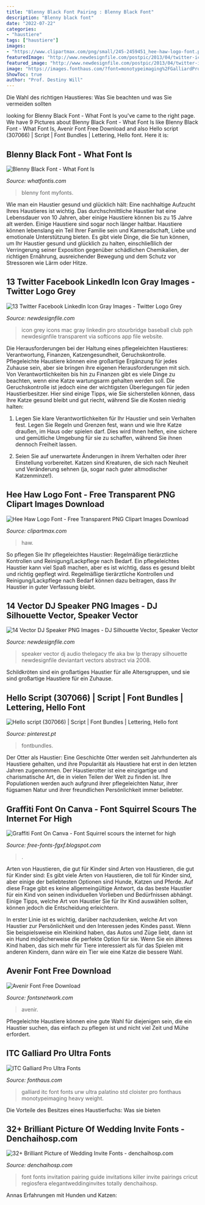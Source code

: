 ```yaml
---
title: "Blenny Black Font Pairing : Blenny Black Font"
description: "Blenny black font"
date: "2022-07-22"
categories:
- "haustiere"
tags: ["haustiere"]
images:
- "https://www.clipartmax.com/png/small/245-2459451_hee-haw-logo-font.png"
featuredImage: "http://www.newdesignfile.com/postpic/2013/04/twitter-icon-grey_278805.png"
featured_image: "http://www.newdesignfile.com/postpic/2013/04/twitter-icon-grey_278805.png"
image: "https://images.fonthaus.com/?font=monotypeimaging%2FGalliardPro-Ultra.otf&amp;mode=detail&amp;width=1080"
ShowToc: true
author: "Prof. Destiny Will"
---
```



Die Wahl des richtigen Haustieres: Was Sie beachten und was Sie vermeiden sollten

	

		
looking for Blenny Black Font - What Font Is you've came to the right page. We have 9 Pictures about Blenny Black Font - What Font Is like Blenny Black Font - What Font Is, Avenir Font Free Download and also Hello script (307066) | Script | Font Bundles | Lettering, Hello font. Here it is:
		
    
## Blenny Black Font - What Font Is

<img loading=lazy src="https://d1ly52g9wjvbd2.cloudfront.net/img16/B/L/NMY_Blenny-BlackA.png" onerror="this.onerror=null;this.src='https://tse1.mm.bing.net/th?id=OIP.3YKW_eBN8N7_S30dUSqLvAHaA0&amp;pid=15.1';" alt="Blenny Black Font - What Font Is">

_Source: whatfontis.com_

>blenny font myfonts. 

	

Wie man ein Haustier gesund und glücklich hält: Eine nachhaltige Aufzucht Ihres Haustieres ist wichtig.
Das durchschnittliche Haustier hat eine Lebensdauer von 10 Jahren, aber einige Haustiere können bis zu 15 Jahre alt werden. Einige Haustiere sind sogar noch länger haltbar. Haustiere können lebenslang ein Teil Ihrer Familie sein und Kameradschaft, Liebe und emotionale Unterstützung bieten. Es gibt viele Dinge, die Sie tun können, um Ihr Haustier gesund und glücklich zu halten, einschließlich der Verringerung seiner Exposition gegenüber schädlichen Chemikalien, der richtigen Ernährung, ausreichender Bewegung und dem Schutz vor Stressoren wie Lärm oder Hitze.

    
## 13 Twitter Facebook LinkedIn Icon Gray Images - Twitter Logo Grey

<img loading=lazy src="http://www.newdesignfile.com/postpic/2013/04/twitter-icon-grey_278805.png" onerror="this.onerror=null;this.src='https://tse4.mm.bing.net/th?id=OIP.h4mJrzlJMHHU-USLhAFpXAHaHa&amp;pid=15.1';" alt="13 Twitter Facebook LinkedIn Icon Gray Images - Twitter Logo Grey">

_Source: newdesignfile.com_

>icon grey icons mac gray linkedin pro stourbridge baseball club pph newdesignfile transparent via softicons app file website. 

	

Die Herausforderungen bei der Haltung eines pflegeleichten Haustieres: Verantwortung, Finanzen, Katzengesundheit, Geruchskontrolle.
Pflegeleichte Haustiere können eine großartige Ergänzung für jedes Zuhause sein, aber sie bringen ihre eigenen Herausforderungen mit sich. Von Verantwortlichkeiten bis hin zu Finanzen gibt es viele Dinge zu beachten, wenn eine Katze wartungsarm gehalten werden soll. Die Geruchskontrolle ist jedoch eine der wichtigsten Überlegungen für jeden Haustierbesitzer. Hier sind einige Tipps, wie Sie sicherstellen können, dass Ihre Katze gesund bleibt und gut riecht, während Sie die Kosten niedrig halten:
1. Legen Sie klare Verantwortlichkeiten für Ihr Haustier und sein Verhalten fest. Legen Sie Regeln und Grenzen fest, wann und wie Ihre Katze draußen, im Haus oder spielen darf. Dies wird Ihnen helfen, eine sichere und gemütliche Umgebung für sie zu schaffen, während Sie ihnen dennoch Freiheit lassen.

2. Seien Sie auf unerwartete Änderungen in ihrem Verhalten oder ihrer Einstellung vorbereitet. Katzen sind Kreaturen, die sich nach Neuheit und Veränderung sehnen (ja, sogar nach guter altmodischer Katzenminze!).

    
## Hee Haw Logo Font - Free Transparent PNG Clipart Images Download

<img loading=lazy src="https://www.clipartmax.com/png/small/245-2459451_hee-haw-logo-font.png" onerror="this.onerror=null;this.src='https://tse2.mm.bing.net/th?id=OIP.zpEa0LDSn84bpO155pEsOQAAAA&amp;pid=15.1';" alt="Hee Haw Logo Font - Free Transparent PNG Clipart Images Download">

_Source: clipartmax.com_

>haw. 

	

So pflegen Sie Ihr pflegeleichtes Haustier: Regelmäßige tierärztliche Kontrollen und Reinigung/Lackpflege nach Bedarf.
Ein pflegeleichtes Haustier kann viel Spaß machen, aber es ist wichtig, dass es gesund bleibt und richtig gepflegt wird. Regelmäßige tierärztliche Kontrollen und Reinigung/Lackpflege nach Bedarf können dazu beitragen, dass Ihr Haustier in guter Verfassung bleibt.




	
	
    
## 14 Vector DJ Speaker PNG Images - DJ Silhouette Vector, Speaker Vector

<img loading=lazy src="http://www.newdesignfile.com/postpic/2012/02/speaker-vector-art_234546.png" onerror="this.onerror=null;this.src='https://tse4.mm.bing.net/th?id=OIP.fwlfGobt4YpcX9tb-XaLRQHaHa&amp;pid=15.1';" alt="14 Vector DJ Speaker PNG Images - DJ Silhouette Vector, Speaker Vector">

_Source: newdesignfile.com_

>speaker vector dj audio thelegacy tfe aka bw lp therapy silhouette newdesignfile deviantart vectors abstract via 2008. 

	

Schildkröten sind ein großartiges Haustier für alle Altersgruppen, und sie sind großartige Haustiere für ein Zuhause.

    
## Hello Script (307066) | Script | Font Bundles | Lettering, Hello Font

<img loading=lazy src="https://i.pinimg.com/736x/6c/0d/27/6c0d273a0f16658fa45923c288998310.jpg" onerror="this.onerror=null;this.src='https://tse2.mm.bing.net/th?id=OIP.LVB0jOyLUObnjYGozs_N5QHaE8&amp;pid=15.1';" alt="Hello script (307066) | Script | Font Bundles | Lettering, Hello font">

_Source: pinterest.pt_

>fontbundles. 

	

Der Otter als Haustier: Eine Geschichte
Otter werden seit Jahrhunderten als Haustiere gehalten, und ihre Popularität als Haustiere hat erst in den letzten Jahren zugenommen. Der Haustierotter ist eine einzigartige und charismatische Art, die in vielen Teilen der Welt zu finden ist. Ihre Populationen werden auch aufgrund ihrer pflegeleichten Natur, ihrer fügsamen Natur und ihrer freundlichen Persönlichkeit immer beliebter.

    
## Graffiti Font On Canva - Font Squirrel Scours The Internet For High

<img loading=lazy src="https://lh5.googleusercontent.com/proxy/0XfgvIZPGRzKeeHlT_6Pk2K4za-6o_xoHfVcRpBQC_wjlVIpHrbF-BJrzeSvzgctAV9lyUdmQDpv9J3DcBPFTgJY9f-LE1nmqBCHZoiSFcwwzUxXaceBHef_qkO3jvgYnZ-UFDgL3jVmmdRFh2A=w1600" onerror="this.onerror=null;this.src='https://tse1.mm.bing.net/th?id=OIP.YhaHK1MS-5-9kOS9H93PjAHaE8&amp;pid=15.1';" alt="Graffiti Font On Canva - Font Squirrel scours the internet for high">

_Source: free-fonts-fgxf.blogspot.com_

>. 

	

Arten von Haustieren, die gut für Kinder sind
Arten von Haustieren, die gut für Kinder sind:
Es gibt viele Arten von Haustieren, die toll für Kinder sind, aber einige der beliebtesten Optionen sind Hunde, Katzen und Pferde. Auf diese Frage gibt es keine allgemeingültige Antwort, da das beste Haustier für ein Kind von seinen individuellen Vorlieben und Bedürfnissen abhängt. Einige Tipps, welche Art von Haustier Sie für Ihr Kind auswählen sollten, können jedoch die Entscheidung erleichtern.

In erster Linie ist es wichtig, darüber nachzudenken, welche Art von Haustier zur Persönlichkeit und den Interessen jedes Kindes passt. Wenn Sie beispielsweise ein Kleinkind haben, das Autos und Züge liebt, dann ist ein Hund möglicherweise die perfekte Option für sie. Wenn Sie ein älteres Kind haben, das sich mehr für Tiere interessiert als für das Spielen mit anderen Kindern, dann wäre ein Tier wie eine Katze die bessere Wahl.

    
## Avenir Font Free Download

<img loading=lazy src="https://fontsnetwork.com/wp-content/uploads/2020/10/Avenir-Font.jpg" onerror="this.onerror=null;this.src='https://tse1.mm.bing.net/th?id=OIP.7LmK5Cc-RfLGH5gm0jmwPwHaDr&amp;pid=15.1';" alt="Avenir Font Free Download">

_Source: fontsnetwork.com_

>avenir. 

	

Pflegeleichte Haustiere können eine gute Wahl für diejenigen sein, die ein Haustier suchen, das einfach zu pflegen ist und nicht viel Zeit und Mühe erfordert.

    
## ITC Galliard Pro Ultra Fonts

<img loading=lazy src="https://images.fonthaus.com/?font=monotypeimaging%2FGalliardPro-Ultra.otf&amp;mode=detail&amp;width=1080" onerror="this.onerror=null;this.src='https://tse4.mm.bing.net/th?id=OIP.3cfFPl98Qcb2SP9yVbKjigHaE8&amp;pid=15.1';" alt="ITC Galliard Pro Ultra Fonts">

_Source: fonthaus.com_

>galliard itc font fonts urw ultra palatino std cloister pro fonthaus monotypeimaging heavy weight. 

	

Die Vorteile des Besitzes eines Haustierfuchs: Was sie bieten

    
## 32+ Brilliant Picture Of Wedding Invite Fonts - Denchaihosp.com

<img loading=lazy src="https://i0.wp.com/denchaihosp.com/wp-content/uploads/wedding-invite-fonts-wedding-invitation-font-pairing-guide-with-free-killer-fonts-to.jpg?fit=700%2C1605" onerror="this.onerror=null;this.src='https://tse3.mm.bing.net/th?id=OIP.wK9bvdcDsLRNwPKDakRcFAHaQ-&amp;pid=15.1';" alt="32+ Brilliant Picture of Wedding Invite Fonts - denchaihosp.com">

_Source: denchaihosp.com_

>font fonts invitation pairing guide invitations killer invite pairings cricut regiosfera elegantweddinginvites totally denchaihosp. 

	

Annas Erfahrungen mit Hunden und Katzen:

